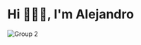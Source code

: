 # Hi 🙋🏽‍♂️, I'm Alejandro 


![Group 2](https://github.com/a-mayans/a-mayans/assets/133795285/7db0a640-c916-4c6c-adbb-1a26c22761f9)

